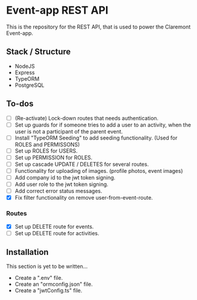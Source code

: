 # Event-app REST API  

This is the repository for the REST API, that is used to power the
Claremont Event-app.

## Stack / Structure

* NodeJS
* Express
* TypeORM
* PostgreSQL

## To-dos
- [ ] \(Re-activate) Lock-down routes that needs authentication.
- [ ] Set up guards for if someone tries to add a user to an activity, when the user is not a participant of the parent event.  
- [ ] Install "TypeORM Seeding" to add seeding functionality. (Used for ROLES and PERMISSONS)
- [ ] Set up ROLES for USERS.
- [ ] Set up PERMISSION for ROLES.
- [ ] Set up cascade UPDATE / DELETES for several routes.
- [ ] Functionality for uploading of images. (profile photos, event images)
- [ ] Add company id to the jwt token signing.
- [ ] Add user role to the jwt token signing.
- [ ] Add correct error status messages.
- [x] Fix filter functionality on remove user-from-event-route.

### Routes
- [x] Set up DELETE route for events.
- [ ] Set up DELETE route for activities.

## Installation

This section is yet to be written...

* Create a ".env" file.
* Create an "ormconfig.json" file.
* Create a "jwtConfig.ts" file.

